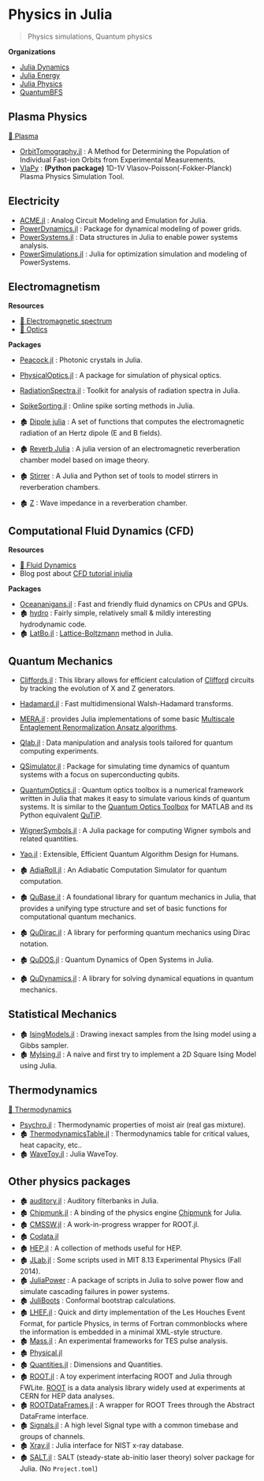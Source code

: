 # Physics in Julia

> Physics simulations, Quantum physics

**Organizations**
- [Julia Dynamics](https://github.com/JuliaDynamics)
- [Julia Energy](https://github.com/JuliaEnergy)
- [Julia Physics](https://github.com/JuliaPhysics)
- [QuantumBFS](https://github.com/QuantumBFS)

## Plasma Physics

[📖 Plasma](https://en.wikipedia.org/wiki/Plasma_(physics))

- [OrbitTomography.jl](https://github.com/lstagner/OrbitTomography.jl) : A Method for Determining the Population of Individual Fast-ion Orbits from Experimental Measurements.
- [VlaPy](https://github.com/joglekara/VlaPy) : **(Python package)** 1D-1V Vlasov-Poisson(-Fokker-Planck) Plasma Physics Simulation Tool.

## Electricity

- [ACME.jl](https://github.com/HSU-ANT/ACME.jl) : Analog Circuit Modeling and Emulation for Julia.
- [PowerDynamics.jl](https://github.com/JuliaEnergy/PowerDynamics.jl) : Package for dynamical modeling of power grids.
- [PowerSystems.jl](https://github.com/NREL-SIIP/PowerSystems.jl) : Data structures in Julia to enable power systems analysis.
- [PowerSimulations.jl](https://github.com/NREL-SIIP/PowerSimulations.jl) : Julia for optimization simulation and modeling of PowerSystems.


## Electromagnetism

**Resources**
- [📖 Electromagnetic spectrum](https://en.wikipedia.org/wiki/Electromagnetic_spectrum)
- [📖 Optics](https://en.wikipedia.org/wiki/Optics)


**Packages**
- [Peacock.jl](https://github.com/sp94/Peacock.jl) : Photonic crystals in Julia.
- [PhysicalOptics.jl](https://github.com/JuliaPhysics/PhysicalOptics.jl) : A package for simulation of physical optics.
- [RadiationSpectra.jl](https://github.com/JuliaPhysics/RadiationSpectra.jl) : Toolkit for analysis of radiation spectra in Julia.
- [SpikeSorting.jl](https://github.com/paulmthompson/SpikeSorting.jl) : Online spike sorting methods in Julia.


- 🏚️ [Dipole julia](https://github.com/manuamador/Dipole_julia) : A set of functions that computes the electromagnetic radiation of an Hertz dipole (E and B fields).
- 🏚️ [Reverb Julia](https://github.com/manuamador/Reverb_Julia) : A julia version of an electromagnetic reverberation chamber model based on image theory.
- 🏚️ [Stirrer](https://github.com/manuamador/Stirrer) : A Julia and Python set of tools to model stirrers in reverberation chambers.
- 🏚️ [Z](https://github.com/manuamador/Z) : Wave impedance in a reverberation chamber.

## Computational Fluid Dynamics (CFD)

**Resources**
- [📖 Fluid Dynamics](https://en.wikipedia.org/wiki/Fluid_dynamics)
- Blog post about [CFD tutorial injulia](https://www.juliabloggers.com/cfd-tutorial-in-julia/)

**Packages**
- [Oceananigans.jl](https://github.com/CliMA/Oceananigans.jl) : Fast and friendly fluid dynamics on CPUs and GPUs.
- 🏚️ [hydro](https://github.com/natj/hydro) : Fairly simple, relatively small & mildly interesting hydrodynamic code.
- 🏚️ [LatBo.jl](https://github.com/UCL/LatBo.jl) : [Lattice-Boltzmann](http://www.scholarpedia.org/article/Lattice_Boltzmann_Method) method in Julia.

## Quantum Mechanics

- [Cliffords.jl](https://github.com/BBN-Q/Cliffords.jl) : This library allows for efficient calculation of [Clifford](http://en.wikipedia.org/wiki/Clifford_algebra) circuits by tracking the evolution of X and Z generators.
- [Hadamard.jl](https://github.com/stevengj/Hadamard.jl) : Fast multidimensional Walsh-Hadamard transforms.
- [MERA.jl](https://github.com/mhauru/MERA.jl) : provides Julia implementations of some basic [Multiscale Entaglement Renormalization Ansatz algorithms](https://arxiv.org/abs/quant-ph/0610099).
- [Qlab.jl](https://github.com/blakejohnson/Qlab.jl) : Data manipulation and analysis tools tailored for quantum computing experiments.
- [QSimulator.jl](https://github.com/BBN-Q/QSimulator.jl) : Package for simulating time dynamics of quantum systems with a focus on superconducting qubits.
- [QuantumOptics.jl](https://github.com/bastikr/QuantumOptics.jl) : Quantum optics toolbox is a numerical framework written in Julia that makes it easy to simulate various kinds of quantum systems. It is similar to the [Quantum Optics Toolbox](http://qo.phy.auckland.ac.nz/toolbox) for MATLAB and its Python equivalent [QuTiP](http://qutip.org/).
- [WignerSymbols.jl](https://github.com/Jutho/WignerSymbols.jl) : A Julia package for computing Wigner symbols and related quantities.
- [Yao.jl](https://github.com/QuantumBFS/Yao.jl) : Extensible, Efficient Quantum Algorithm Design for Humans.


- 🏚️ [AdiaRoll.jl](https://github.com/Roger-luo/AdiaRoll.jl) : An Adiabatic Computation Simulator for quantum computation.
- 🏚️ [QuBase.jl](https://github.com/JuliaQuantum/QuBase.jl) : A foundational library for quantum mechanics in Julia, that provides a unifying type structure and set of basic functions for computational quantum mechanics.
- 🏚️ [QuDirac.jl](https://github.com/JuliaQuantum/QuDirac.jl) : A library for performing quantum mechanics using Dirac notation.
- 🏚️ [QuDOS.jl](https://github.com/acroy/QuDOS.jl) : Quantum Dynamics of Open Systems in Julia.
- 🏚️ [QuDynamics.jl](https://github.com/JuliaQuantum/QuDynamics.jl) : A library for solving dynamical equations in quantum mechanics.

## Statistical Mechanics

- 🏚️ [IsingModels.jl](https://github.com/johnmyleswhite/IsingModels.jl) : Drawing inexact samples from the Ising model using a Gibbs sampler.
- 🏚️ [MyIsing.jl](https://github.com/kaslusimoes/MyIsing.jl) : A naive and first try to implement a 2D Square Ising Model using Julia.


## Thermodynamics

[📖 Thermodynamics](http://en.wikipedia.org/wiki/Category:Thermodynamics)

- [Psychro.jl](https://github.com/pjabardo/Psychro.jl) : Thermodynamic properties of moist air (real gas mixture).
- 🏚️ [ThermodynamicsTable.jl](https://github.com/DANA-Laboratory/ThermodynamicsTable.jl) : Thermodynamics table for critical values, heat capacity, etc..
- 🏚️ [WaveToy.jl](https://github.com/eschnett/WaveToy.jl) : Julia WaveToy.

## Other physics packages

- 🏚️ [auditory.jl](https://github.com/jfsantos/auditory.jl) : Auditory filterbanks in Julia.
- 🏚️ [Chipmunk.jl](https://github.com/zyedidia/Chipmunk.jl) : A binding of the physics engine [Chipmunk](https://chipmunk-physics.net/) for Julia.
- 🏚️ [CMSSW.jl](https://github.com/jpata/CMSSW.jl) : A work-in-progress wrapper for ROOT.jl.
- 🏚️ [Codata.jl](https://github.com/kofron/Codata.jl)
- 🏚️ [HEP.jl](https://github.com/jpata/HEP.jl) : A collection of methods useful for HEP.
- 🏚️ [JLab.jl](https://github.com/amyascwk/JLab.jl) : Some scripts used in MIT 8.13 Experimental Physics (Fall 2014).
- 🏚️ [JuliaPower](https://github.com/prezaei85/JuliaPower) : A package of scripts in Julia to solve power flow and simulate cascading failures in power systems.
- 🏚️ [JuliBoots](https://github.com/mfpaulos/JuliBoots) : Conformal bootstrap calculations.
- 🏚️ [LHEF.jl](https://github.com/Keno/LHEF.jl) : Quick and dirty implementation of the Les Houches Event Format, for particle Physics, in terms of Fortran commonblocks where the information is embedded in a minimal XML-style structure.
- 🏚️ [Mass.jl](https://github.com/ggggggggg/Mass.jl) : An experimental frameworks for TES pulse analysis.
- 🏚️ [Physical.jl](https://github.com/ggggggggg/Physical.jl)
- 🏚️ [Quantities.jl](https://github.com/ElOceanografo/Quantities.jl) : Dimensions and Quantities.
- 🏚️ [ROOT.jl](https://github.com/jpata/ROOT.jl) : A toy experiment interfacing ROOT and Julia through FWLite. [ROOT](http://root.cern.ch) is a data analysis library widely used at experiments at CERN for HEP data analyses.
- 🏚️ [ROOTDataFrames.jl](https://github.com/jpata/ROOTDataFrames.jl) : A wrapper for ROOT Trees through the Abstract DataFrame interface.
- 🏚️ [Signals.jl](https://github.com/mbauman/Signals.jl) : A high level Signal type with a common timebase and groups of channels.
- 🏚️ [Xray.jl](https://github.com/ggggggggg/Xray.jl) : Julia interface for NIST x-ray database.
- 🏚️ [SALT.jl](https://github.com/xdavidliu/SALT.jl) : SALT (steady-state ab-initio laser theory) solver package for Julia. (No `Project.toml`)